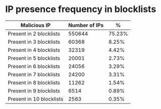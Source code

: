 # IP presence frequency in blocklists
| Malicious IP | Number of IPs | % |
|----|----|----|
| Present in 2 blocklists | 550644 | 75.23% |
| Present in 3 blocklists | 60368 | 8.25% |
| Present in 4 blocklists | 32319 | 4.42% |
| Present in 5 blocklists | 20001 | 2.73% |
| Present in 6 blocklists | 24056 | 3.29% |
| Present in 7 blocklists | 24200 | 3.31% |
| Present in 8 blocklists | 11262 | 1.54% |
| Present in 9 blocklists | 6514 | 0.89% |
| Present in 10 blocklists | 2563 | 0.35% |
